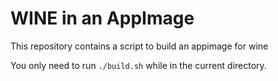 # WINE in an AppImage

This repository contains a script to build an appimage for wine

You only need to run `./build.sh` while in the current directory.
